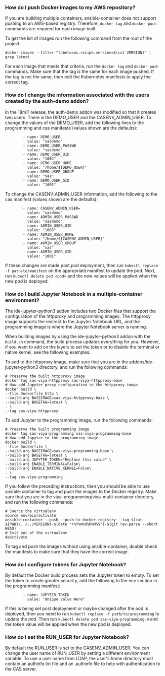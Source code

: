 ### How do I push Docker images to my AWS repository?

If you are building multiple containers, ansible-container does not support pushing to an AWS-based registry. Therefore, `docker tag` and `docker push` commands are required for each image built.

To get the list of images run the following command from the root of the project:

```
docker images --filter "label=sas.recipe.version=$(cat VERSION)" | grep latest
```

For each image that meets that criteria, run the `docker tag` and `docker push` commands. Make sure that the tag is the same for each image pushed. If the tag is not the same, then edit the Kubernetes manifests to apply the correct tag.

### How do I change the information associated with the users created by the auth-demo addon?

In the 18m11 release, the auth-demo addon was modified so that it creates two users. There is the DEMO_USER and the CASENV_ADMIN_USER. To change the values of the DEMO_USER, add the following lines to the programming and cas manifests (values shown are the defaults): 

```
        - name: DEMO_USER
          value: "sasdemo"
        - name: DEMO_USER_PASSWD
          value: "sasdemo"
        - name: DEMO_USER_UID
          value: "1004"
        - name: DEMO_USER_HOME
          value: "/home/${DEMO_USER}"
        - name: DEMO_USER_GROUP
          value: "sas"
        - name: DEMO_USER_GID
          value: "1001"
```
To change the CASENV_ADMIN_USER information, add the following to the cas manifest (values shown are the defaults): 
```
        - name: CASENV_ADMIN_USER=
          value: "sasdemo"
        - name: ADMIN_USER_PASSWD
          value: "sasdemo"
        - name: ADMIN_USER_UID
          value: "1003"
        - name: ADMIN_USER_HOME
          value: "/home/${CASENV_ADMIN_USER}"
        - name: ADMIN_USER_GROUP
          value: "sas"
        - name: ADMIN_USER_GID
          value: "1001"
```
If these changes are made post pod deployment, then run `kubectl replace -f path/to/manifest` on the appropriate manifest to update the pod. Next, run `kubectl delete pod <pod>` and the new values will be applied when the new pod is deployed.

### How do I build Jupyter Notebook in a multiple-container environment?

The ide-jupyter-python3 addon includes two Docker files that support the configuration of the httpproxy and programming images. The httpproxy image supports the redirect to the Jupyter Notebook URL, and the programming image is where the Jupyter Notebook server is running.

When building images by using the ide-jupyter-python3 addon with the `build.sh` command, the build process updates everything for you. However, if you want to add on the layers to set the token or to disable the terminal or native kernel, see the following examples.

To add to the httpproxy image, make sure that you are in the addons/ide-jupyter-python3 directory, and run the following commands:

```
# Preserve the built httpproxy image
docker tag sas-viya-httpproxy sas-viya-httpproxy-base
# Now add Jupyter proxy configuration to the httpproxy image 
docker build \
--file Dockerfile_http \
--build-arg BASEIMAGE=sas-viya-httpproxy-base \
--build-arg BASETAG=latest \
. \
--tag sas-viya-httpproxy
```

To add Jupyter to the programming image, run the following commands:

```
# Preserve the built programming image
docker tag sas-viya-programming sas-viya-programming-base
# Now add Jupyter to the programming image 
docker build \
--file Dockerfile \
--build-arg BASEIMAGE=sas-viya-programming-base \
--build-arg BASETAG=latest \
--build-arg JUPYTER_TOKEN="Replace this value" \
--build-arg ENABLE_TERMINAL=False\
--build-arg ENABLE_NATIVE_KERNEL=False\
. \
--tag sas-viya-programming
```

If you follow the preceding instructions, then you should be able to use ansible-container to tag and push the images to the Docker registry. Make sure that you are in the viya-programming/viya-multi-container directory, and run the following commands:

```
# Source the virtualenv
source env/bin/activate
ansible-container --push --push-to docker-registry --tag $(cat ${PWD}/../../VERSION)-$(date "+%Y%m%d%H%M%S")-$(git rev-parse --short HEAD)
# Exit out of the virtualenv
deactivate
```

To tag and push the images without using ansible-container, double check the manifests to make sure that they have the correct image.

### How do I configure tokens for Jupyter Notebook?

By default the Docker build process sets the Jupyter token to empty. To set the token to create greater security, add the following to the env section in the programming manifest:

```
        - name: JUPYTER_TOKEN
          value: "Unique Value Here"
```

If this is being set post deployment or maybe changed after the pod is deployed, then you need to run `kubectl replace -f path/to/programming` to update the pod. Then run `kubectl delete pod sas-viya-programming-0` and the token value will be applied when the new pod is deployed.

### How do I set the RUN_USER for Jupyter Notebook?

By default the RUN_USER is set to the CASENV_ADMIN_USER. You can change the user name of RUN_USER by setting a different environment variable. To use a user name from LDAP, the user's home directory must contain an authinfo.txt file and an .authinfo file to help with authentication to the CAS server.